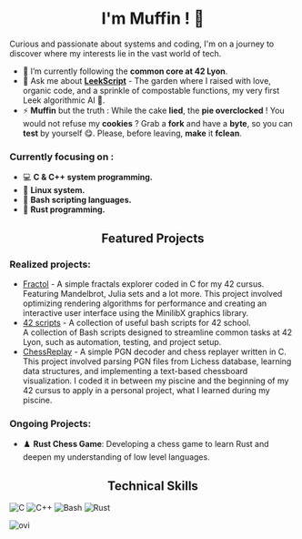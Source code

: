 # <h1 align="center">I'm Muffin ! 🧁</h1>

<p>Curious and passionate about systems and coding, I'm on a journey to discover where my interests lie in the vast world of tech.</p>

- 🌱 I’m currently following the **common core at 42 Lyon**.
- 💬 Ask me about **[LeekScript](https://leekwars.com/encyclopedia/en/LeekScript)** - The garden where I raised with love, organic code, and a sprinkle of compostable functions, my very first Leek algorithmic AI 🥬.
- ⚡ **Muffin** but the truth : While the cake **lied**, the **pie overclocked** ! You would not refuse my **cookies** ? Grab a **fork** and have a **byte**, so you can **test** by yourself 😋. Please, before leaving, **make** it **fclean**.

### Currently focusing on :

- 💻 **C & C++ system programming.**
- 🐧 **Linux system.**
- 📜 **Bash scripting languages.**
- 🦀 **Rust programming.**

<h2 align="center">Featured Projects</h2>

### Realized projects:
<ul>
    <li><a href="https://github.com/dArchMuffin/fract-ol">Fractol</a> - A simple fractals explorer coded in C for my 42 cursus.</li>
    Featuring Mandelbrot, Julia sets and a lot more. This project involved optimizing rendering algorithms for performance and creating an interactive user interface using the MinilibX graphics library.
    <li><a href="https://github.com/dArchMuffin/42_scripts">42 scripts</a> - A collection of useful bash scripts for 42 school.</li>
A collection of Bash scripts designed to streamline common tasks at 42 Lyon, such as automation, testing, and project setup.
    <li><a href="https://github.com/dArchMuffin/ChessReplay">ChessReplay</a> - A simple PGN decoder and chess replayer written in C.</li>
This project involved parsing PGN files from Lichess database, learning data structures, and implementing a text-based chessboard visualization. I coded it in between my piscine and the beginning of my 42 cursus to apply in a personal project, what I learned during my piscine.
</ul>

### Ongoing Projects:
- ♟️ **Rust Chess Game**: Developing a chess game to learn Rust and deepen my understanding of low level languages.

<h2 align="center">Technical Skills</h2>
<p>
  <img src="https://img.shields.io/badge/C-00599C?style=for-the-badge&logo=c&logoColor=white" alt="C">
  <img src="https://img.shields.io/badge/C%2B%2B-00599C?style=for-the-badge&logo=c%2B%2B&logoColor=white" alt="C++">
  <img src="https://img.shields.io/badge/Bash-4EAA25?style=for-the-badge&logo=gnu-bash&logoColor=white" alt="Bash">
  <img src="https://img.shields.io/badge/Rust-000000?style=for-the-badge&logo=rust&logoColor=white" alt="Rust">
</p>
<img src="https://github-readme-stats.vercel.app/api/top-langs?username=darchmuffin&show_icons=true&locale=en&layout=compact&theme=chartreuse-dark" alt="ovi" />

